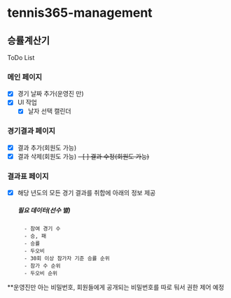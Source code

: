 # tennis365-management

## 승률계산기
ToDo List
### 메인 페이지
- [x] 경기 날짜 추가(운영진 만)
- [x] UI 작업
	- [x] 날자 선택 캘린더

### 경기결과 페이지
- [x] 결과 추가(회원도 가능)
- [x] 결과 삭제(회원도 가능)
~~- [ ] 결과 수정(회원도 가능)~~ 

### 결과표 페이지
- [x] 해당 년도의 모든 경기 결과를 취합에 아래의 정보 제공
	 ##### 필요 데이터(선수 별)
		- 참여 경기 수
		- 승, 패
		- 승률
		- 두오비
		- 30회 이상 참가자 기준 승률 순위
		- 참가 수 순위
		- 두오비 순위

**운영진만 아는 비밀번호, 회원들에게 공개되는 비밀번호를 따로 둬서 권한 제어 예정